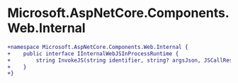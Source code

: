 # Microsoft.AspNetCore.Components.Web.Internal

``` diff
+namespace Microsoft.AspNetCore.Components.Web.Internal {
+    public interface IInternalWebJSInProcessRuntime {
+        string InvokeJS(string identifier, string? argsJson, JSCallResultType resultType, long targetInstanceId);
+    }
+}
```

